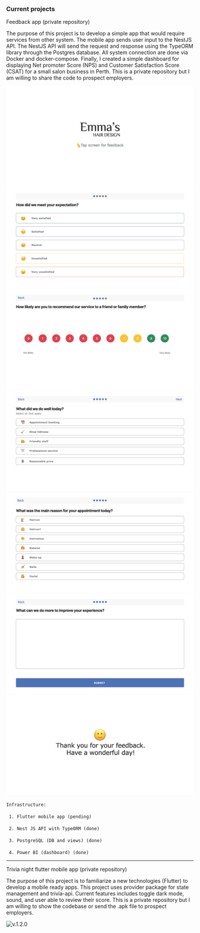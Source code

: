 ### Current projects

Feedback app (private repository)

The purpose of this project is to develop a simple app that would require services from other system. The mobile app sends user input to the NestJS API. The NestJS API will send the request and response using the TypeORM library through the Postgres database. All system connection are done via Docker and docker-compose. Finally, I created a simple dashboard for displaying Net promoter Score (NPS) and Customer Satisfaction Score (CSAT) for a small salon business in Perth. This is a private repository but I am willing to share the code to prospect employers.

![v.1.0.0](emma-feedback1024_1.jpg)
![v.1.0.0](emma-feedback1024_2.jpg)
![v.1.0.0](emma-feedback1024_3.jpg)
![v.1.0.0](emma-feedback1024_4.jpg)
![v.1.0.0](emma-feedback1024_5.jpg)
![v.1.0.0](emma-feedback1024_6.jpg)
![v.1.0.0](emma-feedback1024_7.jpg)



    Infrastructure: 

     1. Flutter mobile app (pending)

     2. Nest JS API with TypeORM (done)

     3. PostgreSQL (DB and views) (done)

     4. Power BI (dashboard) (done)


---

Trivia night flutter mobile app (private repository)

The purpose of this project is to familiarize a new technologies (Flutter) to develop a mobile ready apps. This project uses provider package for state management and trivia-api. Current features includes toggle dark mode, sound, and user able to review their score. This is a private repository but I am willing to show the codebase or send the .apk file to prospect employers. 

![v.1.2.0](trivia_ux_journey.gif)

